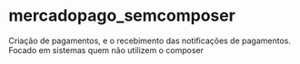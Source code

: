 # mercadopago_semcomposer
Criação de pagamentos, e o recebimento das notificações de pagamentos. Focado em sistemas quem não utilizem o composer

